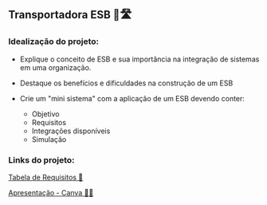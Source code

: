 ## Transportadora ESB 🚛🛣️

### Idealização do projeto:

- Explique o conceito de ESB e sua importância na integração de sistemas em uma organização.

- Destaque os benefícios e dificuldades na construção de um ESB

- Crie um "mini sistema" com a aplicação de um ESB devendo conter:
  - Objetivo
  - Requisitos
  - Integrações disponíveis
  - Simulação

### Links do projeto: 
[Tabela de Requisitos 📄](https://docs.google.com/document/d/14pb6qHJA4N6z6YLKzZaUrD_BGTc2CIA54x7ID2kUug4/edit?usp=sharing)

[Apresentação - Canva 👩‍💻](https://www.canva.com/design/DAGEfry6hwk/dxTQKaVLR2gx5ecJFp4OUQ/edit?utm_content=DAGEfry6hwk&utm_campaign=designshare&utm_medium=link2&utm_source=sharebutton)